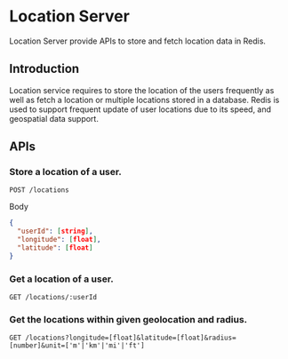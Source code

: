 Location Server
==================

Location Server provide APIs to store and fetch location data in Redis.

Introduction
------------

Location service requires to store the location of the users frequently as well as fetch a location or multiple locations stored in a database. Redis is used to support frequent update of user locations due to its speed, and geospatial data support.
 

APIs
--------

### Store a location of a user.
```text
POST /locations
```
Body
```json
{
  "userId": [string],
  "longitude": [float],
  "latitude": [float]
}
```

### Get a location of a user.
```text
GET /locations/:userId
```

### Get the locations within given geolocation and radius.
```text
GET /locations?longitude=[float]&latitude=[float]&radius=[number]&unit=['m'|'km'|'mi'|'ft']
```
